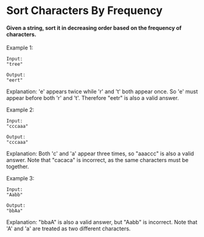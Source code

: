 # Sort Characters By Frequency

#### Given a string, sort it in decreasing order based on the frequency of characters.

Example 1:

```
Input:
"tree"

Output:
"eert"
```

Explanation:
'e' appears twice while 'r' and 't' both appear once.
So 'e' must appear before both 'r' and 't'. Therefore "eetr" is also a valid answer.

Example 2:

```
Input:
"cccaaa"

Output:
"cccaaa"
```

Explanation:
Both 'c' and 'a' appear three times, so "aaaccc" is also a valid answer.
Note that "cacaca" is incorrect, as the same characters must be together.

Example 3:

```
Input:
"Aabb"

Output:
"bbAa"
```

Explanation:
"bbaA" is also a valid answer, but "Aabb" is incorrect.
Note that 'A' and 'a' are treated as two different characters.
